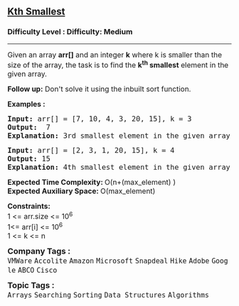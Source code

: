 <h2><a href="https://www.geeksforgeeks.org/problems/kth-smallest-element5635/1?page=1&category=Arrays&difficulty=Basic,Easy,Medium&sortBy=submissions">Kth Smallest</a></h2><h3>Difficulty Level : Difficulty: Medium</h3><hr><div class="problems_problem_content__Xm_eO"><p><span style="font-size: 12pt;">Given an array <strong>arr[]</strong> and an integer&nbsp;<strong>k</strong> where k is smaller than the size of the array, the task is to find the <strong>k<sup>th</sup> smallest</strong> element in the given array.</span></p>
<p><span style="font-size: 12pt;"><strong>Follow up:</strong> Don't solve it using the inbuilt sort function.</span></p>
<p><span style="font-size: 12pt;"><strong>Examples :</strong></span></p>
<pre><span style="font-size: 12pt;"><strong>Input: </strong>arr[] = [7, 10, 4, 3, 20, 15], k = 3
<strong>Output:</strong>  7
<strong>Explanation: </strong>3rd smallest element in the given array is 7.
</span></pre>
<pre><span style="font-size: 12pt;"><strong>Input: </strong>arr[] = [2, 3, 1, 20, 15], k = 4 
<strong>Output:</strong> 15
<strong>Explanation: </strong>4th smallest element in the given array is 15.</span></pre>
<div><span style="font-size: 12pt;"><strong>Expected Time Complexity: </strong>O(n+(max_element) )</span></div>
<div><span style="font-size: 12pt;"><strong>Expected Auxiliary Space: </strong>O(max_element)</span></div>
<p><span style="font-size: 12pt;"><strong>Constraints:</strong><br>1 &lt;= arr.size &lt;= 10<sup>6</sup><br>1&lt;= arr[i] &lt;= 10<sup>6</sup><sup><br></sup>1 &lt;= k &lt;= n</span></p></div><p><span style=font-size:18px><strong>Company Tags : </strong><br><code>VMWare</code>&nbsp;<code>Accolite</code>&nbsp;<code>Amazon</code>&nbsp;<code>Microsoft</code>&nbsp;<code>Snapdeal</code>&nbsp;<code>Hike</code>&nbsp;<code>Adobe</code>&nbsp;<code>Google</code>&nbsp;<code>ABCO</code>&nbsp;<code>Cisco</code>&nbsp;<br><p><span style=font-size:18px><strong>Topic Tags : </strong><br><code>Arrays</code>&nbsp;<code>Searching</code>&nbsp;<code>Sorting</code>&nbsp;<code>Data Structures</code>&nbsp;<code>Algorithms</code>&nbsp;